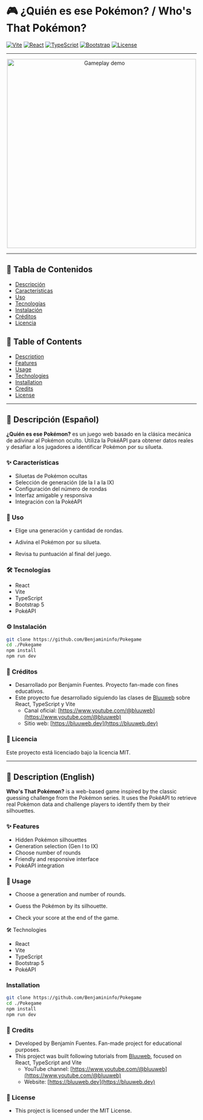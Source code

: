 # 🎮 ¿Quién es ese Pokémon? / Who's That Pokémon?

[![Vite](https://img.shields.io/badge/built%20with-Vite-646CFF?logo=vite)](https://vitejs.dev/)
[![React](https://img.shields.io/badge/React-20232A?logo=react&logoColor=61DAFB)](https://react.dev/)
[![TypeScript](https://img.shields.io/badge/TypeScript-3178C6?logo=typescript&logoColor=white)](https://www.typescriptlang.org/)
[![Bootstrap](https://img.shields.io/badge/Bootstrap-7952B3?logo=bootstrap&logoColor=white)](https://getbootstrap.com/)
[![License](https://img.shields.io/github/license/tu-usuario/nombre-del-repo)](./LICENSE)

---

<div align="center">
  <img src="https://media4.giphy.com/media/v1.Y2lkPTc5MGI3NjExano5cWQyaW96djl5aWUxbXc3bTVnOXpwMHcxN3JqdXh5YWI1YW9ibiZlcD12MV9pbnRlcm5hbF9naWZfYnlfaWQmY3Q9Zw/DRfu7BT8ZK1uo/giphy.gif" alt="Gameplay demo" width="500" />
</div>

---

## 📌 Tabla de Contenidos

- [Descripción](#descripción)
- [Características](#características)
- [Uso](#uso)
- [Tecnologías](#tecnologías)
- [Instalación](#instalación)
- [Créditos](#créditos)
- [Licencia](#licencia)

## 📌 Table of Contents

- [Description](#description)
- [Features](#features)
- [Usage](#usage)
- [Technologies](#technologies)
- [Installation](#installation)
- [Credits](#credits)
- [License](#license)

---

## 📖 Descripción (Español)

**¿Quién es ese Pokémon?** es un juego web basado en la clásica mecánica de adivinar al Pokémon oculto. Utiliza la PokéAPI para obtener datos reales y desafiar a los jugadores a identificar Pokémon por su silueta.

### ✨ Características

- Siluetas de Pokémon ocultas
- Selección de generación (de la I a la IX)
- Configuración del número de rondas
- Interfaz amigable y responsiva
- Integración con la PokéAPI

### 🚀 Uso

- Elige una generación y cantidad de rondas.

- Adivina el Pokémon por su silueta.

- Revisa tu puntuación al final del juego.

### 🛠️ Tecnologías

- React
- Vite
- TypeScript
- Bootstrap 5
- PokéAPI

### ⚙️ Instalación

```bash
git clone https://github.com/Benjamininfo/Pokegame
cd ./Pokegame
npm install
npm run dev
```

### 👤 Créditos

- Desarrollado por Benjamín Fuentes.
  Proyecto fan-made con fines educativos.
- Este proyecto fue desarrollado siguiendo las clases de [Bluuweb](https://www.youtube.com/@bluuweb) sobre React, TypeScript y Vite
  - Canal oficial: [https://www.youtube.com/@bluuweb](https://www.youtube.com/@bluuweb)
  - Sitio web: [https://bluuweb.dev](https://bluuweb.dev)

### 📄 Licencia

Este proyecto está licenciado bajo la licencia MIT.

---

## 📖 Description (English)

**Who's That Pokémon?** is a web-based game inspired by the classic guessing challenge from the Pokémon series. It uses the PokéAPI to retrieve real Pokémon data and challenge players to identify them by their silhouettes.

### ✨ Features

- Hidden Pokémon silhouettes
- Generation selection (Gen I to IX)
- Choose number of rounds
- Friendly and responsive interface
- PokéAPI integration

### 🚀 Usage

- Choose a generation and number of rounds.

- Guess the Pokémon by its silhouette.

- Check your score at the end of the game.

🛠️ Technologies

- React
- Vite
- TypeScript
- Bootstrap 5
- PokéAPI

### Installation

```bash
git clone https://github.com/Benjamininfo/Pokegame
cd ./Pokegame
npm install
npm run dev
```

### 👤 Credits

- Developed by Benjamín Fuentes.
  Fan-made project for educational purposes.
- This project was built following tutorials from [Bluuweb](https://www.youtube.com/@bluuweb), focused on React, TypeScript and Vite
  - YouTube channel: [https://www.youtube.com/@bluuweb](https://www.youtube.com/@bluuweb)
  - Website: [https://bluuweb.dev](https://bluuweb.dev)

### 📄 License

- This project is licensed under the MIT License.

